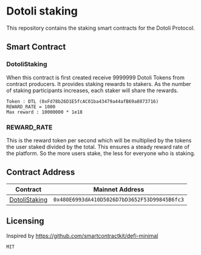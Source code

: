 # Dotoli staking

This repository contains the staking smart contracts for the Dotoli Protocol.

## Smart Contract

### DotoliStaking

When this contract is first created receive 9999999 Dotoli Tokens from contract producers. 
It provides staking rewards to stakers. As the number of staking participants increases, 
each staker will share the rewards.

```
Token : DTL (0xFd78b26D1E5fcAC01ba43479a44afB69a8073716)
REWARD_RATE = 1000
Max reward : 10000000 * 1e18
```

### REWARD_RATE

This is the reward token per second which will be multiplied by the tokens the user staked divided by the total.
This ensures a steady reward rate of the platform. So the more users stake, the less for everyone who is staking.


## Contract Address

| Contract         | Mainnet Address | 
| ----------------------------------- | ---------------------------------------- | 
| [DotoliStaking](https://github.com/DotoliFund/staking/blob/master/contracts/DotoliStaking.sol)                                                    | `0x480E6993dA410D5026D7bD3652F53D99845B6fc3`           | 

## Licensing

Inspired by https://github.com/smartcontractkit/defi-minimal
```
MIT
```
